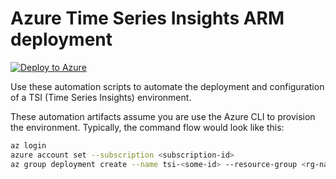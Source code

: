 # Azure Time Series Insights ARM deployment

[![Deploy to Azure](https://azuredeploy.net/deploybutton.svg)](https://azuredeploy.net/?repository=https://github.com/Azure/azure-quickstart-templates/tree/luisdel-tsi)

Use these automation scripts to automate the deployment and configuration of a TSI (Time Series Insights) environment.

These automation artifacts assume you are use the Azure CLI to provision the environment. Typically, the command flow would look like this:

``` bash
az login
azure account set --subscription <subscription-id>
az group deployment create --name tsi-<some-id> --resource-group <rg-name> --template-file azuredeploy.json --parameters azuredeploy.parameters.json
```